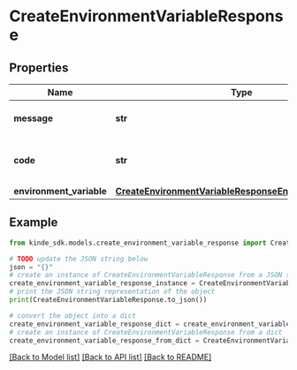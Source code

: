 # CreateEnvironmentVariableResponse


## Properties

Name | Type | Description | Notes
------------ | ------------- | ------------- | -------------
**message** | **str** | A Kinde generated message. | [optional] 
**code** | **str** | A Kinde generated status code. | [optional] 
**environment_variable** | [**CreateEnvironmentVariableResponseEnvironmentVariable**](CreateEnvironmentVariableResponseEnvironmentVariable.md) |  | [optional] 

## Example

```python
from kinde_sdk.models.create_environment_variable_response import CreateEnvironmentVariableResponse

# TODO update the JSON string below
json = "{}"
# create an instance of CreateEnvironmentVariableResponse from a JSON string
create_environment_variable_response_instance = CreateEnvironmentVariableResponse.from_json(json)
# print the JSON string representation of the object
print(CreateEnvironmentVariableResponse.to_json())

# convert the object into a dict
create_environment_variable_response_dict = create_environment_variable_response_instance.to_dict()
# create an instance of CreateEnvironmentVariableResponse from a dict
create_environment_variable_response_from_dict = CreateEnvironmentVariableResponse.from_dict(create_environment_variable_response_dict)
```
[[Back to Model list]](../README.md#documentation-for-models) [[Back to API list]](../README.md#documentation-for-api-endpoints) [[Back to README]](../README.md)


